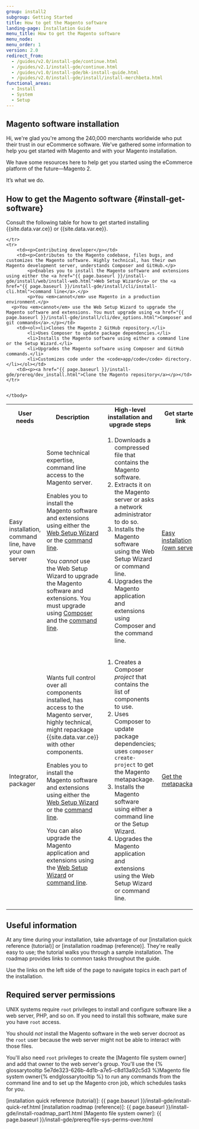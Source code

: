 ```yaml
---
group: install2
subgroup: Getting Started
title: How to get the Magento software
landing-page: Installation Guide
menu_title: How to get the Magento software
menu_node:
menu_order: 1
version: 2.0
redirect_from:
  - /guides/v2.0/install-gde/continue.html
  - /guides/v2.1/install-gde/continue.html
  - /guides/v1.0/install-gde/bk-install-guide.html
  - /guides/v2.0/install-gde/install/install-merchbeta.html
functional_areas:
  - Install
  - System
  - Setup
---
```


## Magento software installation

Hi, we're glad you're among the 240,000 merchants worldwide who put their trust in our eCommerce software. We've gathered some information to help you get started with Magento and with your Magento installation.

We have some resources here to help get you started using the eCommerce platform of the future&mdash;Magento 2.

It’s what we do.

## How to get the Magento software {#install-get-software}

Consult the following table for how to get started installing {{site.data.var.ce}} or {{site.data.var.ee}}.

<table>
	<tbody>
		<tr>
			<th>User needs</th>
			<th>Description</th>
			<th>High-level installation and upgrade steps</th>
			<th>Get started link</th>
		</tr>
	<tr>
		<td><p>Easy installation, command line, have your own server</p></td>
		<td><p>Some technical expertise, command line access to the Magento server.</p>
			<p>Enables you to install the Magento software and extensions using either the <a href="{{ page.baseurl }}/install-gde/install/web/install-web.html">Web Setup Wizard</a> or the <a href="{{ page.baseurl }}/install-gde/install/cli/install-cli.html">command line</a>.</p>
		<p>You <em>cannot</em> use the Web Setup Wizard to upgrade the Magento software and extensions. You must upgrade using <a href="{{ page.baseurl }}/install-gde/install/cli/dev_reinstall.html">Composer</a> and the <a href="{{ page.baseurl }}/install-gde/install/cli/install-cli.html">command line</a>.</p></td>
		<td><ol><li>Downloads a compressed file that contains the Magento software.</li>
			<li>Extracts it on the Magento server or asks a network administrator to do so.</li>
			<li>Installs the Magento software using the Web Setup Wizard or command line.</li>
			<li>Upgrades the Magento application and extensions using Composer and the command line.</li></ol>
		</td>
		<td><p><a href="{{ page.baseurl }}/install-gde/prereq/zip_install.html">Easy installation (own server)</a></p></td>
	</tr>
	<tr>
		<td><p>Integrator, packager</p></td>
		<td><p>Wants full control over all components installed, has access to the Magento server, highly technical, might repackage {{site.data.var.ce}} with other components.</p>
		<p>Enables you to install the Magento software and extensions using either the <a href="{{ page.baseurl }}/install-gde/install/web/install-web.html">Web Setup Wizard</a> or the <a href="{{ page.baseurl }}/install-gde/install/cli/install-cli.html">command line</a>.</p>
		<p>You can also upgrade the Magento application and extensions using the <a href="{{ page.baseurl }}/comp-mgr/bk-compman-upgrade-guide.html">Web Setup Wizard</a> or <a href="{{ page.baseurl }}/comp-mgr/cli/cli-upgrade.html">command line</a>.</p></td>
		<td><ol><li>Creates a Composer <em>project</em> that contains the list of components to use.</li>
			<li>Uses Composer to update package dependencies; uses <code>composer create-project</code> to get the Magento metapackage.</li>
			<li>Installs the Magento software using either a command line or the Setup Wizard.</li>
		<li>Upgrades the Magento application and extensions using the Web Setup Wizard or command line.</li></ol>
		<td><p><a href="{{ page.baseurl }}/install-gde/prereq/integrator_install.html">Get the metapackage</a></p></td>
	</td>

	</tr>
	<tr>
		<td><p>Contributing developer</p></td>
		<td><p>Contributes to the Magento codebase, files bugs, and customizes the Magento software. Highly technical, has their own Magento development server, understands Composer and GitHub.</p>
			<p>Enables you to install the Magento software and extensions using either the <a href="{{ page.baseurl }}/install-gde/install/web/install-web.html">Web Setup Wizard</a> or the <a href="{{ page.baseurl }}/install-gde/install/cli/install-cli.html">command line</a>.</p>
			<p>You <em>cannot</em> use Magento in a production environment.</p>
      <p>You <em>cannot</em> use the Web Setup Wizard to upgrade the Magento software and extensions. You must upgrade using <a href="{{ page.baseurl }}/install-gde/install/cli/dev_options.html">Composer and git commands</a>.</p></td>
		<td><ol><li>Clones the Magento 2 GitHub repository.</li>
			<li>Uses Composer to update package dependencies.</li>
			<li>Installs the Magento software using either a command line or the Setup Wizard.</li>
			<li>Upgrades the Magento software using Composer and GitHub commands.</li>
			<li>Customizes code under the <code>app/code</code> directory.</li></ol></td>
		<td><p><a href="{{ page.baseurl }}/install-gde/prereq/dev_install.html">Clone the Magento repository</a></p></td>
	</tr>


	</tbody>
</table>

## Useful information

At any time during your installation, take advantage of our [installation quick reference (tutorial)] or [installation roadmap (reference)]. They're really easy to use; the tutorial walks you through a sample installation. The roadmap provides links to common tasks throughout the guide.

Use the links on the left side of the page to navigate topics in each part of the installation.

## Required server permissions

UNIX systems require `root` privileges to install and configure software like a web server, PHP, and so on. If you need to install this software, make sure you have `root` access.

You should *not* install the Magento software in the web server docroot as the `root` user because the web server might not be able to interact with those files.

You'll also need `root` privileges to create the [Magento file system owner] and add that owner to the web server's group. You'll use the {% glossarytooltip 5e7de323-626b-4d1b-a7e5-c8d13a92c5d3 %}Magento file system owner{% endglossarytooltip %} to run any commands from the command line and to set up the Magento cron job, which schedules tasks for you.

<!-- LINK DEFINITIONS -->

[installation quick reference (tutorial)]: {{ page.baseurl }}/install-gde/install-quick-ref.html
[installation roadmap (reference)]: {{ page.baseurl }}/install-gde/install-roadmap_part1.html
[Magento file system owner]: {{ page.baseurl }}/install-gde/prereq/file-sys-perms-over.html
